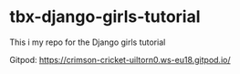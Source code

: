 # tbx-django-girls-tutorial
This i my repo for the Django girls tutorial

Gitpod: https://crimson-cricket-uiltorn0.ws-eu18.gitpod.io/